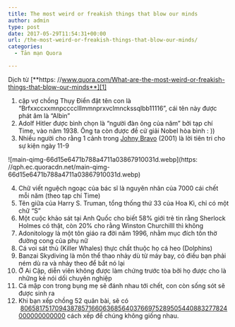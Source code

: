 ```yaml
---
title: The most weird or freakish things that blow our minds
author: admin
type: post
date: 2017-05-29T11:54:31+00:00
url: /the-most-weird-or-freakish-things-that-blow-our-minds/
categories:
  - Tản mạn Quora

---
```

Dịch từ [**https: //www.quora.com/What-are-the-most-weird-or-freakish-things-that-blow-our-minds**][1]

  1. cặp vợ chồng Thụy Điển đặt tên con là &#8220;Brfxxccxxmnpcccclllmmnprxvclmnckssqlbb11116&#8221;, cái tên này được phát âm là &#8220;Albin&#8221;
  2. Adolf Hitler được bình chọn là &#8220;người đàn ông của năm&#8221; bởi tạp chí Time, vào năm 1938. Ông ta còn được đề cử giải Nobel hòa bình : ))
  3. Nhiều người cho rằng 1 cảnh trong [Johny Bravo][2] (2001) là lời tiên tri cho sự kiện ngày 11-9  

![main-qimg-66d15e6471b788a4711a03867910031d.webp](https: //qph.ec.quoracdn.net/main-qimg-66d15e6471b788a4711a03867910031d.webp)

  4. Chữ viết nguệch ngoạc của bác sĩ là nguyên nhân của 7000 cái chết mỗi năm (theo tạp chí Time)
  5. Tên giữa của Harry S. Truman, tổng thống thứ 33 của Hoa Kì, chỉ có một chữ &#8220;S&#8221;
  6. Một cuộc khảo sát tại Anh Quốc cho biết 58% giới trẻ tin rằng Sherlock Holmes có thật, còn 20% cho rằng Winston Churchilll thì không
  7. Adonitology là một tôn giáo ra đời năm 1996, nhằm mục đích tôn thờ đường cong của phụ nữ
  8. Cá voi sát thủ (Killer Whales) thực chất thuộc họ cá heo (Dolphins)
  9. Banzai Skydiving là môn thể thao nhảy dù từ máy bay, có điều bạn phải ném dù ra và nhảy theo để bắt nó lại
 10. Ở Ai Cập, diễn viên không được làm chứng trước tòa bởi họ được cho là những kẻ nói dối chuyên nghiệp
 11. Cá mập con trong bụng mẹ sẽ đánh nhau tới chết, con còn sống sót sẽ được sinh ra
 12. Khi bạn xếp chồng 52 quân bài, sẽ có  [80658175170943878571660636856403766975289505440883277824000000000000][3] cách xếp để chúng không giống nhau.

 [1]: https://www.quora.com/What-are-the-most-weird-or-freakish-things-that-blow-our-minds
 [2]: https://www.youtube.com/watch?v=O5IyLisDffk
 [3]: https://www.quora.com/What-are-the-most-weird-or-freakish-things-that-blow-our-minds/answer/Dayitva-Goel
